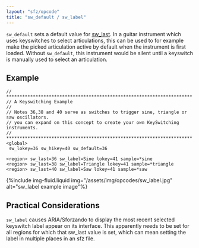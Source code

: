 ```yaml
---
layout: "sfz/opcode"
title: "sw_default / sw_label"
---
```

`sw_default` sets a default value for [sw_last]. In a guitar instrument
which uses keyswitches to select articulations, this can be used to for example
make the picked articulation active by default when the instrument is first loaded.
Without `sw_default`, this instrument would be silent until a keyswitch is manually
used to select an articulation.

## Example

```
// **********************************************************************
// A Keyswitching Example
//
// Notes 36,38 and 40 serve as switches to trigger sine, triangle or saw oscillators.
// you can expand on this concept to create your own KeySwitching instruments.
// **********************************************************************
<global>
 sw_lokey=36 sw_hikey=40 sw_default=36

<region> sw_last=36 sw_label=Sine lokey=41 sample=*sine
<region> sw_last=38 sw_label=Triangle lokey=41 sample=*triangle
<region> sw_last=40 sw_label=Saw lokey=41 sample=*saw
```

{%include img-fluid.liquid
  img="/assets/img/opcodes/sw_label.jpg"
  alt="sw_label example image"%}

## Practical Considerations

`sw_label` causes ARIA/Sforzando to display the most recent selected keyswitch label
appear on its interface. This apparently needs to be set for all regions for which
that sw_last value is set, which can mean setting the label in multiple places in
an sfz file.

[sw_last]: sw_last
